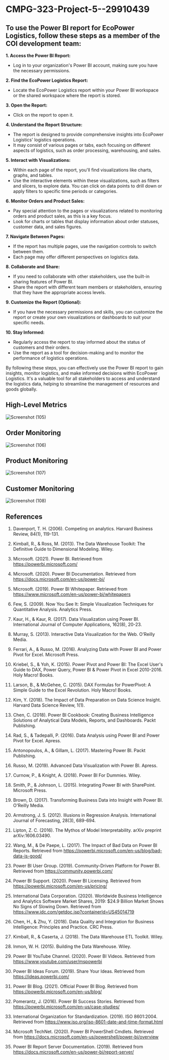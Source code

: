 # CMPG-323-Project-5--29910439

## To use the Power BI report for EcoPower Logistics, follow these steps as a member of the COI development team:

**1. Access the Power BI Report:**
   - Log in to your organization's Power BI account, making sure you have the necessary permissions.

**2. Find the EcoPower Logistics Report:**
   - Locate the EcoPower Logistics report within your Power BI workspace or the shared workspace where the report is stored.

**3. Open the Report:**
   - Click on the report to open it.

**4. Understand the Report Structure:**
   - The report is designed to provide comprehensive insights into EcoPower Logistics' logistics operations.
   - It may consist of various pages or tabs, each focusing on different aspects of logistics, such as order processing, warehousing, and sales.

**5. Interact with Visualizations:**
   - Within each page of the report, you'll find visualizations like charts, graphs, and tables.
   - Use the interactive elements within these visualizations, such as filters and slicers, to explore data. You can click on data points to drill down or apply filters to specific time periods or categories.

**6. Monitor Orders and Product Sales:**
   - Pay special attention to the pages or visualizations related to monitoring orders and product sales, as this is a key focus.
   - Look for charts or tables that display information about order statuses, customer data, and sales figures.

**7. Navigate Between Pages:**
   - If the report has multiple pages, use the navigation controls to switch between them.
   - Each page may offer different perspectives on logistics data.

**8. Collaborate and Share:**
   - If you need to collaborate with other stakeholders, use the built-in sharing features of Power BI.
   - Share the report with different team members or stakeholders, ensuring that they have the appropriate access levels.

**9. Customize the Report (Optional):**
   - If you have the necessary permissions and skills, you can customize the report or create your own visualizations or dashboards to suit your specific needs.

**10. Stay Informed:**
   - Regularly access the report to stay informed about the status of customers and their orders.
   - Use the report as a tool for decision-making and to monitor the performance of logistics operations.

By following these steps, you can effectively use the Power BI report to gain insights, monitor logistics, and make informed decisions within EcoPower Logistics. It's a valuable tool for all stakeholders to access and understand the logistics data, helping to streamline the management of resources and goods globally.

## High-Level Metrics
![Screenshot (105)](https://github.com/bafanamahase/CMPG-323-Project-5--29910439/assets/88552699/87caca6a-7bc6-45f7-a200-b0f60975d68a)
## Order Monitoring
![Screenshot (106)](https://github.com/bafanamahase/CMPG-323-Project-5--29910439/assets/88552699/001dd87a-2d8c-4fdd-b053-77a6f5701a80)

## Product Monitoring
![Screenshot (107)](https://github.com/bafanamahase/CMPG-323-Project-5--29910439/assets/88552699/8dc846d3-2966-48bb-9f65-93a90f0fe8e7)

## Customer Monitoring
![Screenshot (108)](https://github.com/bafanamahase/CMPG-323-Project-5--29910439/assets/88552699/962d6b2a-899b-44b7-8b19-ff283f263d5d)




## References

1. Davenport, T. H. (2006). Competing on analytics. Harvard Business Review, 84(1), 119-131.

2. Kimball, R., & Ross, M. (2013). The Data Warehouse Toolkit: The Definitive Guide to Dimensional Modeling. Wiley.

3. Microsoft. (2021). Power BI. Retrieved from https://powerbi.microsoft.com/

4. Microsoft. (2020). Power BI Documentation. Retrieved from https://docs.microsoft.com/en-us/power-bi/

5. Microsoft. (2019). Power BI Whitepaper. Retrieved from https://www.microsoft.com/en-us/power-bi/whitepapers

6. Few, S. (2009). Now You See It: Simple Visualization Techniques for Quantitative Analysis. Analytics Press.

7. Kaur, H., & Kaur, R. (2017). Data Visualization using Power BI. International Journal of Computer Applications, 162(8), 20-23.

8. Murray, S. (2013). Interactive Data Visualization for the Web. O'Reilly Media.

9. Ferrari, A., & Russo, M. (2016). Analyzing Data with Power BI and Power Pivot for Excel. Microsoft Press.

10. Kriebel, S., & Yoh, K. (2015). Power Pivot and Power BI: The Excel User's Guide to DAX, Power Query, Power BI & Power Pivot in Excel 2010-2016. Holy Macro! Books.

11. Larson, B., & McGehee, C. (2015). DAX Formulas for PowerPivot: A Simple Guide to the Excel Revolution. Holy Macro! Books.

12. Kim, Y. (2018). The Impact of Data Preparation on Data Science Insight. Harvard Data Science Review, 1(1).

13. Chen, C. (2018). Power BI Cookbook: Creating Business Intelligence Solutions of Analytical Data Models, Reports, and Dashboards. Packt Publishing.

14. Rad, S., & Tadepalli, P. (2016). Data Analysis using Power BI and Power Pivot for Excel. Apress.

15. Antonopoulos, A., & Gillam, L. (2017). Mastering Power BI. Packt Publishing.

16. Russo, M. (2019). Advanced Data Visualization with Power BI. Apress.

17. Curnow, P., & Knight, A. (2018). Power BI For Dummies. Wiley.

18. Smith, P., & Johnson, L. (2015). Integrating Power BI with SharePoint. Microsoft Press.

19. Brown, D. (2017). Transforming Business Data into Insight with Power BI. O'Reilly Media.

20. Armstrong, J. S. (2012). Illusions in Regression Analysis. International Journal of Forecasting, 28(3), 689-694.

21. Lipton, Z. C. (2016). The Mythos of Model Interpretability. arXiv preprint arXiv:1606.03490.

22. Wang, M., & De Paepe, L. (2017). The Impact of Bad Data on Power BI Reports. Retrieved from https://powerbi.microsoft.com/en-us/blog/bad-data-is-good/

23. Power BI User Group. (2019). Community-Driven Platform for Power BI. Retrieved from https://community.powerbi.com/

24. Power BI Support. (2020). Power BI Licensing. Retrieved from https://powerbi.microsoft.com/en-us/pricing/

25. International Data Corporation. (2020). Worldwide Business Intelligence and Analytics Software Market Shares, 2019: $24.9 Billion Market Shows No Signs of Slowing Down. Retrieved from https://www.idc.com/getdoc.jsp?containerId=US45014719

26. Chen, H., & Zhu, Y. (2018). Data Quality and Integration for Business Intelligence: Principles and Practice. CRC Press.

27. Kimball, R., & Caserta, J. (2018). The Data Warehouse ETL Toolkit. Wiley.

28. Inmon, W. H. (2015). Building the Data Warehouse. Wiley.

29. Power BI YouTube Channel. (2020). Power BI Videos. Retrieved from https://www.youtube.com/user/mspowerbi

30. Power BI Ideas Forum. (2019). Share Your Ideas. Retrieved from https://ideas.powerbi.com/

31. Power BI Blog. (2021). Official Power BI Blog. Retrieved from https://powerbi.microsoft.com/en-us/blog/

32. Pomerantz, J. (2016). Power BI Success Stories. Retrieved from https://powerbi.microsoft.com/en-us/case-studies/

33. International Organization for Standardization. (2019). ISO 8601:2004. Retrieved from https://www.iso.org/iso-8601-date-and-time-format.html

34. Microsoft TechNet. (2020). Power BI PowerShell Cmdlets. Retrieved from https://docs.microsoft.com/en-us/powershell/power-bi/overview

35. Power BI Report Server Documentation. (2019). Retrieved from https://docs.microsoft.com/en-us/power-bi/report-server/
